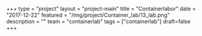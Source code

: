 +++
type = "project"
layout = "project-main"
title = "Containerlabor"
date = "2017-12-22"
featured = "/img/project/Container_lab/13_lab.png"
description = ""
team = "containerlab"
tags = ["containerlab"]
draft=false
+++
